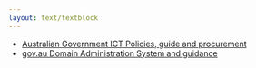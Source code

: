 ```yaml
---
layout: text/textblock
---
```


* [Australian Government ICT Policies, guide and procurement](https://www.finance.gov.au/policy-guides-procurement/whole-of-government-ict-policies/)
* [gov.au Domain Administration System and guidance](https://www.domainname.gov.au/)

